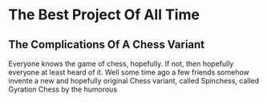 # The Best Project Of All Time
## The Complications Of A Chess Variant

Everyone knows the game of chess, hopefully. If not, then hopefully everyone at least heard of it. Well some time ago a few friends somehow invente a new and hopefully original Chess variant, called Spinchess, called Gyration Chess by the humorous

